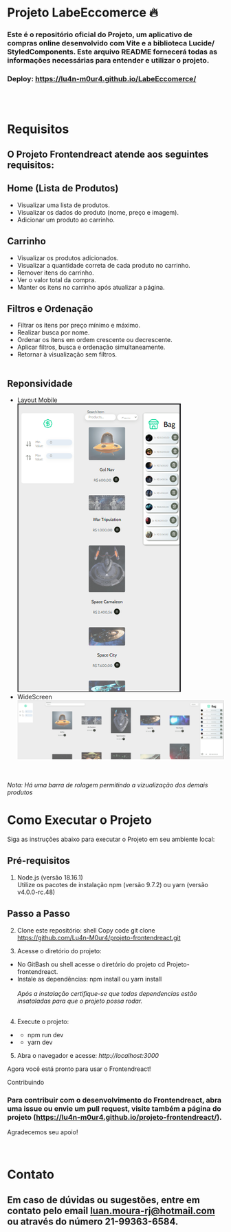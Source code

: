 <h1>Projeto LabeEccomerce 🔥</h1> 

### Este é o repositório oficial do Projeto, um aplicativo de compras online desenvolvido com Vite e a biblioteca Lucide/ StyledComponents. Este arquivo README fornecerá todas as informações necessárias para entender e utilizar o projeto.
### Deploy: https://lu4n-m0ur4.github.io/LabeEccomerce/
<br><br>

# Requisitos
## O Projeto Frontendreact atende aos seguintes requisitos:

## Home (Lista de Produtos)
+ Visualizar uma lista de produtos.
+ Visualizar os dados do produto (nome, preço e imagem).
+ Adicionar um produto ao carrinho.<br> 
## Carrinho
+ Visualizar os produtos adicionados.
+ Visualizar a quantidade correta de cada produto no carrinho.
+ Remover itens do carrinho.
+ Ver o valor total da compra.
+ Manter os itens no carrinho após atualizar a página.
## Filtros e Ordenação
+ Filtrar os itens por preço mínimo e máximo.
+ Realizar busca por nome.
+ Ordenar os itens em ordem crescente ou decrescente.
+ Aplicar filtros, busca e ordenação simultaneamente.
+ Retornar à visualização sem filtros.
<br><br>
## Reponsividade 
+ Layout Mobile <br> <img src="./public/Layout%20mobile%20375x667.png" >
+ WideScreen <br> <img src="./public/Layout%20FullHD%203390x966.png">

<br><br>
*Nota: Há uma barra de rolagem permitindo a vizualização dos demais produtos*
<br>

# Como Executar o Projeto


Siga as instruções abaixo para executar o Projeto  em seu ambiente local:

## Pré-requisitos
1. Node.js (versão 18.16.1)<br>
Utilize os pacotes de instalação npm (versão 9.7.2) ou yarn (versão v4.0.0-rc.48)

## Passo a Passo

2. Clone este repositório:
shell
Copy code
git clone https://github.com/Lu4n-M0ur4/projeto-frontendreact.git

3. Acesse o diretório do projeto:<br>
+ No GitBash ou shell
acesse o diretório do projeto
cd Projeto-frontendreact.
+ Instale as dependências: npm install ou yarn install <br><br>*Após a instalação certifique-se que todas dependencias estão insataladas para que o projeto possa rodar.*<br><br>
4. Execute o projeto:
+ + npm run dev

+ + yarn dev
5. Abra o navegador e acesse: *http://localhost:3000*

Agora você está pronto para usar o Frontendreact!

Contribuindo
### Para contribuir com o desenvolvimento do Frontendreact, abra uma issue ou envie um pull request, visite também a página do projeto  (https://lu4n-m0ur4.github.io/projeto-frontendreact/).
 Agradecemos seu apoio!
<br><br><br>
# Contato
## Em caso de dúvidas ou sugestões, entre em contato pelo email luan.moura-rj@hotmail.com ou através do número 21-99363-6584.

